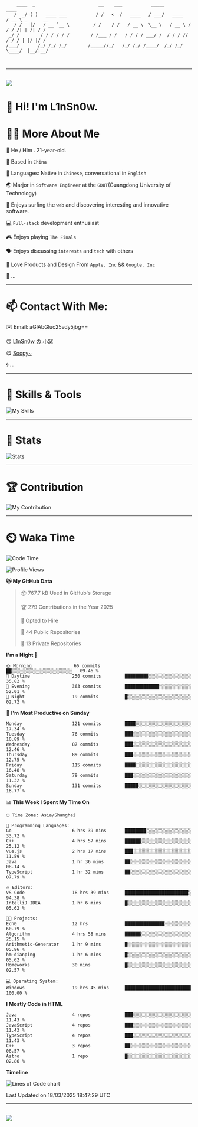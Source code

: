 ```

    ____  _                        __    ___           _____           ____           
   /  _/ ( )   ____ ___           / /   <  /   ____   / ___/   ____   / __ \ _      __
   / /   |/   / __ `__ \         / /    / /   / __ \  \__ \   / __ \ / / / /| | /| / /
 _/ /        / / / / / /        / /___ / /   / / / / ___/ /  / / / // /_/ / | |/ |/ / 
/___/       /_/ /_/ /_/        /_____//_/   /_/ /_/ /____/  /_/ /_/ \____/  |__/|__/  
                                                                                      
                                          

```

---

##
![](https://raw.githubusercontent.com/lin-snow/lin-snow/output/github-contribution-grid-snake-dark.svg)

# 👋 Hi! I'm L1nSn0w.

# 👨‍💻 More About Me

🤠 He / Him . 21-year-old.

🎈 Based in `China`
  
🤔 Languages: Native in `Chinese`, conversational in `English`

🌏 Marjor in `Software Engineer` at the `GDUT`(Guangdong University of Technology)

🛟 Enjoys surfing the `web` and discovering interesting and innovative software.

💻 `Full-stack` development enthusiast

🎮 Enjoys playing `The Finals`

🗣️ Enjoys discussing `interests` and `tech` with others

👾 Love Products and Design From `Apple. Inc` && `Google. Inc`  

🤪 ...

---

# 📫 Contact With Me:

✉️ Email: aGlAbGluc25vdy5jbg==

🙃 [L1nSn0w の 小窝](https://linsnow.cn)

😋 [Soopy~](https://soopy.cn)

🌀 ...

---

# 🔮 Skills & Tools

![My Skills](/assets/skillicons.svg)

---

# 🍟 Stats

![Stats](https://github-profile-trophy.vercel.app/?username=lin-snow&theme=nord&no-frame=true&column=9)

<!-- <div style="text-align: center;">
    <a href="https://github.com/lin-snow">
        <img align="center" src="https://githubstat.linsnow.cn/api/top-langs/?username=lin-snow&layout=donut&langs_count=8" />
    </a>
    <a href="https://github.com/lin-snow">
        <img align="center" src="https://githubstat.linsnow.cn/api?username=lin-snow&count_private=true&show_icons=true&theme=default&show=reviews,discussions_started,discussions_answered,prs_merged,prs_merged_percentage" />
    </a>
</div> -->

---

# 🏆 Contribution

![My Contribution](https://activitygraph.linsnow.cn/graph?username=lin-snow&theme=github-compact&days=30)

---

# ⏲️ Waka Time

<!--START_SECTION:waka-->
![Code Time](http://img.shields.io/badge/Code%20Time-545%20hrs%2050%20mins-blue)

![Profile Views](http://img.shields.io/badge/Profile%20Views-3-blue)

**🐱 My GitHub Data** 

> 📦 767.7 kB Used in GitHub's Storage 
 > 
> 🏆 279 Contributions in the Year 2025
 > 
> 💼 Opted to Hire
 > 
> 📜 44 Public Repositories 
 > 
> 🔑 13 Private Repositories 
 > 
**I'm a Night 🦉** 

```text
🌞 Morning                66 commits          ██░░░░░░░░░░░░░░░░░░░░░░░   09.46 % 
🌆 Daytime                250 commits         █████████░░░░░░░░░░░░░░░░   35.82 % 
🌃 Evening                363 commits         █████████████░░░░░░░░░░░░   52.01 % 
🌙 Night                  19 commits          █░░░░░░░░░░░░░░░░░░░░░░░░   02.72 % 
```
📅 **I'm Most Productive on Sunday** 

```text
Monday                   121 commits         ████░░░░░░░░░░░░░░░░░░░░░   17.34 % 
Tuesday                  76 commits          ███░░░░░░░░░░░░░░░░░░░░░░   10.89 % 
Wednesday                87 commits          ███░░░░░░░░░░░░░░░░░░░░░░   12.46 % 
Thursday                 89 commits          ███░░░░░░░░░░░░░░░░░░░░░░   12.75 % 
Friday                   115 commits         ████░░░░░░░░░░░░░░░░░░░░░   16.48 % 
Saturday                 79 commits          ███░░░░░░░░░░░░░░░░░░░░░░   11.32 % 
Sunday                   131 commits         █████░░░░░░░░░░░░░░░░░░░░   18.77 % 
```


📊 **This Week I Spent My Time On** 

```text
🕑︎ Time Zone: Asia/Shanghai

💬 Programming Languages: 
Go                       6 hrs 39 mins       ████████░░░░░░░░░░░░░░░░░   33.72 % 
C++                      4 hrs 57 mins       ██████░░░░░░░░░░░░░░░░░░░   25.12 % 
Vue.js                   2 hrs 17 mins       ███░░░░░░░░░░░░░░░░░░░░░░   11.59 % 
Java                     1 hr 36 mins        ██░░░░░░░░░░░░░░░░░░░░░░░   08.14 % 
TypeScript               1 hr 32 mins        ██░░░░░░░░░░░░░░░░░░░░░░░   07.79 % 

🔥 Editors: 
VS Code                  18 hrs 39 mins      ████████████████████████░   94.38 % 
IntelliJ IDEA            1 hr 6 mins         █░░░░░░░░░░░░░░░░░░░░░░░░   05.62 % 

🐱‍💻 Projects: 
Ech0                     12 hrs              ███████████████░░░░░░░░░░   60.79 % 
Algorithm                4 hrs 58 mins       ██████░░░░░░░░░░░░░░░░░░░   25.15 % 
Arithmetic-Generator     1 hr 9 mins         █░░░░░░░░░░░░░░░░░░░░░░░░   05.86 % 
hm-dianping              1 hr 6 mins         █░░░░░░░░░░░░░░░░░░░░░░░░   05.62 % 
Homeworks                30 mins             █░░░░░░░░░░░░░░░░░░░░░░░░   02.57 % 

💻 Operating System: 
Windows                  19 hrs 45 mins      █████████████████████████   100.00 % 
```

**I Mostly Code in HTML** 

```text
Java                     4 repos             ███░░░░░░░░░░░░░░░░░░░░░░   11.43 % 
JavaScript               4 repos             ███░░░░░░░░░░░░░░░░░░░░░░   11.43 % 
TypeScript               4 repos             ███░░░░░░░░░░░░░░░░░░░░░░   11.43 % 
C++                      3 repos             ██░░░░░░░░░░░░░░░░░░░░░░░   08.57 % 
Astro                    1 repo              █░░░░░░░░░░░░░░░░░░░░░░░░   02.86 % 
```



**Timeline**

![Lines of Code chart](https://raw.githubusercontent.com/lin-snow/lin-snow/main/assets/bar_graph.png)


 Last Updated on 18/03/2025 18:47:29 UTC
<!--END_SECTION:waka-->



---
##
![](./profile-3d-contrib/profile-night-rainbow.svg)
